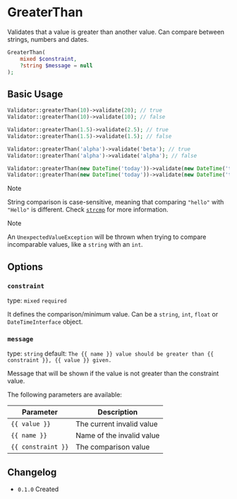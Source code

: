 # GreaterThan

Validates that a value is greater than another value. 
Can compare between strings, numbers and dates.

```php
GreaterThan(
    mixed $constraint,
    ?string $message = null
);
```

## Basic Usage

```php
Validator::greaterThan(10)->validate(20); // true
Validator::greaterThan(10)->validate(10); // false

Validator::greaterThan(1.5)->validate(2.5); // true
Validator::greaterThan(1.5)->validate(1.5); // false

Validator::greaterThan('alpha')->validate('beta'); // true
Validator::greaterThan('alpha')->validate('alpha'); // false

Validator::greaterThan(new DateTime('today'))->validate(new DateTime('tomorrow')); // true
Validator::greaterThan(new DateTime('today'))->validate(new DateTime('today')); // false
```

> [!NOTE]
> String comparison is case-sensitive, meaning that comparing `"hello"` with `"Hello"` is different.
> Check [`strcmp`](https://www.php.net/manual/en/function.strcmp.php) for more information.

> [!NOTE]
> An `UnexpectedValueException` will be thrown when trying to compare incomparable values, like a `string` with an `int`.

## Options

### `constraint`

type: `mixed` `required`

It defines the comparison/minimum value. 
Can be a `string`, `int`, `float` or `DateTimeInterface` object.

### `message`

type: `string` default: `The {{ name }} value should be greater than {{ constraint }}, {{ value }} given.`

Message that will be shown if the value is not greater than the constraint value.

The following parameters are available:

| Parameter          | Description               |
|--------------------|---------------------------|
| `{{ value }}`      | The current invalid value |
| `{{ name }}`       | Name of the invalid value |
| `{{ constraint }}` | The comparison value      |

## Changelog

- `0.1.0` Created